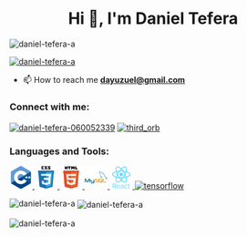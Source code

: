 <h1 align="center">Hi 👋, I'm Daniel Tefera</h1>
<p I'm a software engineering student at Bahir Dar University<p>
<p align="left"> <img src="https://komarev.com/ghpvc/?username=daniel-tefera-a&label=Profile%20views&color=0e75b6&style=flat" alt="daniel-tefera-a" /> </p>

<p align="left"> <a href="https://github.com/ryo-ma/github-profile-trophy"><img src="https://github-profile-trophy.vercel.app/?username=daniel-tefera-a" alt="daniel-tefera-a" /></a> </p>

- 📫 How to reach me **dayuzuel@gmail.com**

<h3 align="left">Connect with me:</h3>
<p align="left">
<a href="https://linkedin.com/in/daniel-tefera-060052339" target="blank"><img align="center" src="https://raw.githubusercontent.com/rahuldkjain/github-profile-readme-generator/master/src/images/icons/Social/linked-in-alt.svg" alt="daniel-tefera-060052339" height="30" width="40" /></a>
<a href="https://instagram.com/third_orb" target="blank"><img align="center" src="https://raw.githubusercontent.com/rahuldkjain/github-profile-readme-generator/master/src/images/icons/Social/instagram.svg" alt="third_orb" height="30" width="40" /></a>
</p>

<h3 align="left">Languages and Tools:</h3>
<p align="left"> <a href="https://www.w3schools.com/cpp/" target="_blank" rel="noreferrer"> <img src="https://raw.githubusercontent.com/devicons/devicon/master/icons/cplusplus/cplusplus-original.svg" alt="cplusplus" width="40" height="40"/> </a> <a href="https://www.w3schools.com/css/" target="_blank" rel="noreferrer"> <img src="https://raw.githubusercontent.com/devicons/devicon/master/icons/css3/css3-original-wordmark.svg" alt="css3" width="40" height="40"/> </a> <a href="https://www.w3.org/html/" target="_blank" rel="noreferrer"> <img src="https://raw.githubusercontent.com/devicons/devicon/master/icons/html5/html5-original-wordmark.svg" alt="html5" width="40" height="40"/> </a> <a href="https://www.mysql.com/" target="_blank" rel="noreferrer"> <img src="https://raw.githubusercontent.com/devicons/devicon/master/icons/mysql/mysql-original-wordmark.svg" alt="mysql" width="40" height="40"/> </a> <a href="https://reactjs.org/" target="_blank" rel="noreferrer"> <img src="https://raw.githubusercontent.com/devicons/devicon/master/icons/react/react-original-wordmark.svg" alt="react" width="40" height="40"/> </a> <a href="https://www.tensorflow.org" target="_blank" rel="noreferrer"> <img src="https://www.vectorlogo.zone/logos/tensorflow/tensorflow-icon.svg" alt="tensorflow" width="40" height="40"/> </a> </p>

<p><img align="left" src="https://github-readme-stats.vercel.app/api/top-langs?username=daniel-tefera-a&show_icons=true&locale=en&layout=compact" alt="daniel-tefera-a" /></p>

<p>&nbsp;<img align="center" src="https://github-readme-stats.vercel.app/api?username=daniel-tefera-a&show_icons=true&locale=en" alt="daniel-tefera-a" /></p>

<p><img align="center" src="https://github-readme-streak-stats.herokuapp.com/?user=daniel-tefera-a&" alt="daniel-tefera-a" /></p>

<!---
Daniel-Tefera-A/Daniel-Tefera-A is a ✨ special ✨ repository because its `README.md` (this file) appears on your GitHub profile.
You can click the Preview link to take a look at your changes.
--->
